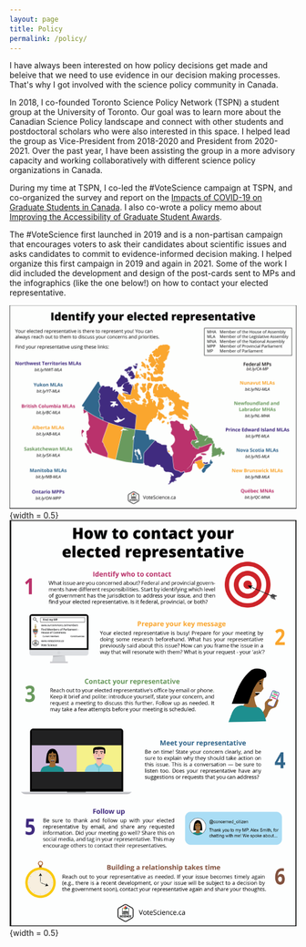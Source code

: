 ```yaml
---
layout: page
title: Policy
permalink: /policy/
---
```


I have always been interested on how policy decisions get made and beleive that we need to use evidence in our decision making processes. That's why I got involved with the science policy community in Canada.

In 2018, I co-founded Toronto Science Policy Network (TSPN) a student group at the University of Toronto. Our goal was to learn more about the Canadian Science Policy landscape and connect with other students and postdoctoral scholars who were also interested in this space. I helped lead the group as Vice-President from 2018-2020 and President from 2020-2021. Over the past year, I have been assisting the group in a more advisory capacity and working collaboratively with different science policy organizations in Canada.

During my time at TSPN, I co-led the #VoteScience campaign at TSPN, and co-organized the survey and report on the [Impacts of COVID-19 on Graduate Students in Canada](https://tspn.ca/covid19-report/). I also co-wrote a policy memo about [Improving the Accessibility of Graduate Student Awards](https://doi.org/10.38126/JSPG180405). 

The #VoteScience first launched in 2019 and is a non-partisan campaign that encourages voters to ask their candidates about scientific issues and asks candidates to commit to evidence-informed decision making. I helped organize this first campaign in 2019 and again in 2021. Some of the work I did included the development and design of the post-cards sent to MPs and the infographics (like the one below!) on how to contact your elected representative.

![Map of Canada showing where to find contact information for your elected representative.](/images/Map_EN.png){width = 0.5} ![How to connect with your elected representative](/images/EN_Contacting_Reps.png){width = 0.5}

